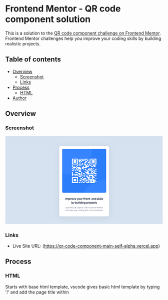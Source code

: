 # Frontend Mentor - QR code component solution

This is a solution to the [QR code component challenge on Frontend Mentor](https://www.frontendmentor.io/challenges/qr-code-component-iux_sIO_H). Frontend Mentor challenges help you improve your coding skills by building realistic projects. 

## Table of contents

- [Overview](#overview)
  - [Screenshot](#screenshot)
  - [Links](#links)
- [Process](#process)
  - [HTML](#html)
- [Author](#author)


## Overview

### Screenshot

![](https://github.com/FNH99/qr-code-component-main/blob/main/images/screenshot.png)

### Links

- Live Site URL: (https://qr-code-component-main-self-alpha.vercel.app)

## Process

### HTML

Starts with base html template, vscode gives basic html template by typing '!' and add the page title within <title>:

```html
<!DOCTYPE html>
<html lang="en">
<head>
  <meta charset="UTF-8">
  <meta name="viewport" content="width=device-width, initial-scale=1.0">
  <title>QR code component</title>
</head>
<body>
  
</body>
</html>
```

In the <head> element, add the link to the stylesheet for CSS:

```html
<link rel="stylesheet" href="style.css">
```

To embed a font from google font such as https://fonts.google.com/specimen/Outfit, copy the code to the <head>:

```html
<link rel="preconnect" href="https://fonts.googleapis.com">
<link rel="preconnect" href="https://fonts.gstatic.com" crossorigin>
<link href="https://fonts.googleapis.com/css2?family=Outfit" rel="stylesheet">
```

## Author

- Frontend Mentor - [@FNH99](https://www.frontendmentor.io/profile/FNH99)
